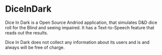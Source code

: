 DiceInDark
==========

Dice In Dark is a Open Source Andriod application, that simulates D&amp;D dice roll for the Blind and seeing impaired. 
It has a Text-to-Speech feature that reads out the results. 

Dice In Dark does not collect any information about its users and is and always will be free of charge. 
